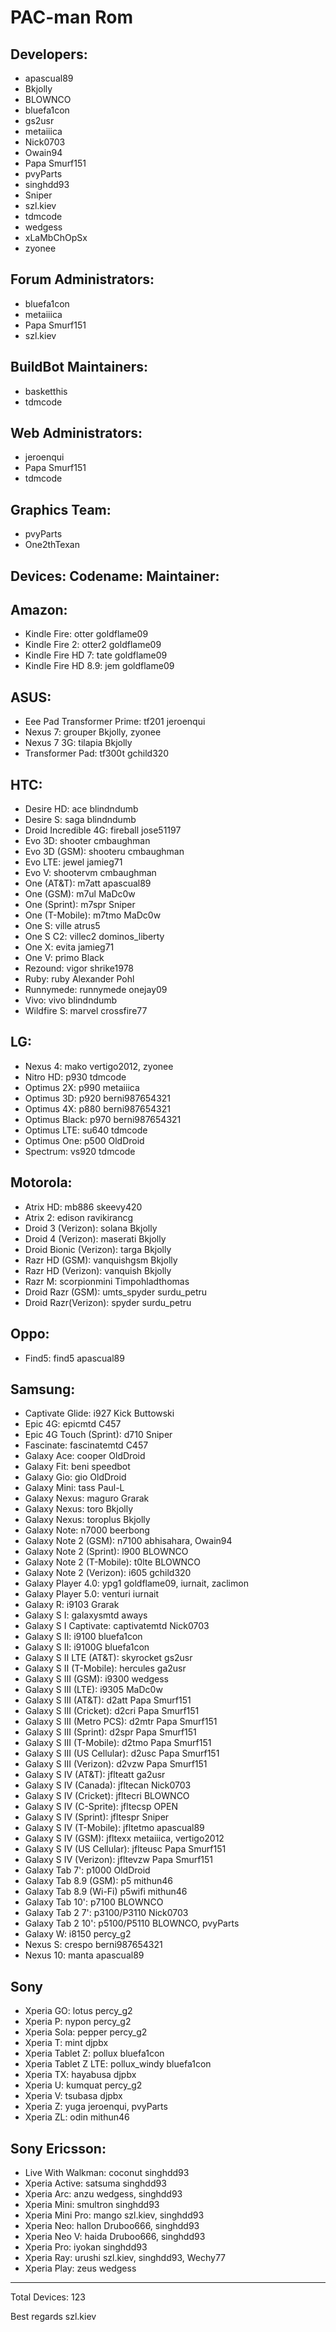 PAC-man Rom
===========


Developers:
----------------
* apascual89
* Bkjolly
* BLOWNCO
* bluefa1con
* gs2usr
* metaiiica
* Nick0703
* Owain94
* Papa Smurf151
* pvyParts
* singhdd93
* Sniper
* szl.kiev
* tdmcode
* wedgess
* xLaMbChOpSx
* zyonee

Forum Administrators:
-----------------------------
* bluefa1con
* metaiiica
* Papa Smurf151
* szl.kiev


BuildBot Maintainers:
----------------------------
* basketthis
* tdmcode

Web Administrators:
---------------------------
* jeroenqui
* Papa Smurf151
* tdmcode


Graphics Team:
---------------------
* pvyParts
* One2thTexan


Devices:		  Codename:       Maintainer:
---------------------------------------------------------------------

Amazon:
---------------------------------------------------------------------
* Kindle Fire:              	  otter           	goldflame09
* Kindle Fire 2:		  otter2         	goldflame09
* Kindle Fire HD 7: 	  tate           	goldflame09
* Kindle Fire HD 8.9: 	  jem            	goldflame09



ASUS:
---------------------------------------------------------------------
* Eee Pad Transformer Prime:  	tf201           	jeroenqui
* Nexus 7:                    	grouper     	Bkjolly, zyonee
* Nexus 7 3G:                  	tilapia          	Bkjolly
* Transformer Pad:             	tf300t          	gchild320



HTC:
---------------------------------------------------------------------
* Desire HD:            	ace                 	blindndumb
* Desire S:                    	saga               	blindndumb
* Droid Incredible 4G:  	fireball             	jose51197
* Evo 3D:                      	shooter           	cmbaughman
* Evo 3D (GSM):          	shooteru         	cmbaughman
* Evo LTE:                    	jewel               	jamieg71
* Evo V:                       	shootervm     	cmbaughman
* One (AT&T):              	m7att              	apascual89
* One (GSM):               	m7ul               	MaDc0w
* One (Sprint):              	m7spr            	Sniper
* One (T-Mobile):         	m7tmo           	MaDc0w
* One S:                        	ville           	atrus5
* One S C2:                  	villec2      	dominos_liberty
* One X:                       	evita                	jamieg71
* One V:                       	primo              	Black
* Rezound:                   	vigor               	shrike1978
* Ruby:                         	ruby                	Alexander Pohl
* Runnymede:              	runnymede    	onejay09
* Vivo:                          	vivo                	blindndumb
* Wildfire S:                    marvel            	crossfire77



 LG:
---------------------------------------------------------------------
* Nexus 4:               	mako           vertigo2012, zyonee
* Nitro HD:               	p930            tdmcode
* Optimus 2X:          	p990            metaiiica
* Optimus 3D:          	p920            berni987654321
* Optimus 4X:          	p880            berni987654321
* Optimus Black:      	p970            berni987654321
* Optimus LTE:         	su640          tdmcode
* Optimus One:        	p500            OldDroid
* Spectrum:              	vs920          tdmcode



Motorola:
---------------------------------------------------------------------
* Atrix HD:                        	mb886             	skeevy420
* Atrix 2:             	edison               	ravikirancg
* Droid 3 (Verizon):         	solana               	Bkjolly
* Droid 4 (Verizon):         	maserati           	Bkjolly
* Droid Bionic (Verizon): 	targa                  	Bkjolly
* Razr HD (GSM):          	vanquishgsm    	Bkjolly
* Razr HD (Verizon):      	vanquish           	Bkjolly
* Razr M:                       scorpionmini     	Timpohladthomas
* Droid Razr (GSM):       	umts_spyder    	surdu_petru
* Droid Razr(Verizon):    	spyder               	surdu_petru



Oppo:
---------------------------------------------------------------------
* Find5:                       find5           apascual89



Samsung:
---------------------------------------------------------------------
* Captivate Glide:             	i927            	Kick Buttowski
* Epic 4G:                     	epicmtd         	C457
* Epic 4G Touch (Sprint):      	d710            	Sniper
* Fascinate:                   	fascinatemtd  	C457
* Galaxy Ace:                  	cooper          	OldDroid
* Galaxy Fit:                  	beni            	speedbot
* Galaxy Gio:                  	gio             	OldDroid
* Galaxy Mini:                 	tass            	Paul-L
* Galaxy Nexus:                	maguro          	Grarak
* Galaxy Nexus:                	toro            	Bkjolly
* Galaxy Nexus:                	toroplus        	Bkjolly
* Galaxy Note:                 	n7000           	beerbong
* Galaxy Note 2 (GSM):       	n7100           	abhisahara, Owain94
* Galaxy Note 2 (Sprint):      	l900            	BLOWNCO
* Galaxy Note 2 (T-Mobile):  	t0lte           	BLOWNCO
* Galaxy Note 2 (Verizon):   	i605            	gchild320
* Galaxy Player 4.0:           	ypg1            	goldflame09, iurnait, zaclimon
* Galaxy Player 5.0:           	venturi         	iurnait
* Galaxy R:                    	i9103           	Grarak
* Galaxy S I:                  	galaxysmtd    	aways
* Galaxy S I Captivate:        	captivatemtd 	Nick0703
* Galaxy S II:                 	i9100           	bluefa1con
* Galaxy S II:                 	i9100G          	bluefa1con
* Galaxy S II LTE (AT&T):    	skyrocket       	gs2usr
* Galaxy S II (T-Mobile):      	hercules        	ga2usr
* Galaxy S III (GSM):          	i9300           	wedgess
* Galaxy S III (LTE):          	i9305           	MaDc0w
* Galaxy S III (AT&T):         	d2att           	Papa Smurf151
* Galaxy S III (Cricket):      	d2cri           	Papa Smurf151
* Galaxy S III (Metro PCS):  	d2mtr           	Papa Smurf151
* Galaxy S III (Sprint):       	d2spr          	Papa Smurf151
* Galaxy S III (T-Mobile):     	d2tmo           	Papa Smurf151
* Galaxy S III (US Cellular):  	d2usc           	Papa Smurf151
* Galaxy S III (Verizon):      	d2vzw           	Papa Smurf151
* Galaxy S IV (AT&T):          	jflteatt        	ga2usr
* Galaxy S IV (Canada):        	jfltecan        	Nick0703
* Galaxy S IV (Cricket):       	jfltecri        	BLOWNCO
* Galaxy S IV (C-Sprite):      	jfltecsp        	OPEN
* Galaxy S IV (Sprint):        	jfltespr        	Sniper
* Galaxy S IV (T-Mobile):     	jfltetmo        	apascual89
* Galaxy S IV (GSM):           	jfltexx         	metaiiica, vertigo2012
* Galaxy S IV (US Cellular):  	jflteusc        	Papa Smurf151
* Galaxy S IV (Verizon):       	jfltevzw        	Papa Smurf151
* Galaxy Tab 7':               	p1000           	OldDroid
* Galaxy Tab 8.9 (GSM):     	p5              	mithun46
* Galaxy Tab 8.9 (Wi-Fi)       	p5wifi          	mithun46
* Galaxy Tab 10':              	p7100           	BLOWNCO
* Galaxy Tab 2 7':             	p3100/P3110  	Nick0703
* Galaxy Tab 2 10':            	p5100/P5110  	BLOWNCO, pvyParts
* Galaxy W:                    	i8150           	percy_g2
* Nexus S:                     	crespo          	berni987654321
* Nexus 10:                    	manta           	apascual89



Sony
---------------------------------------------------------------------
* Xperia GO:                 	lotus               	percy_g2
* Xperia P:                    	nypon            	percy_g2
* Xperia Sola:               	pepper           	percy_g2
* Xperia T:                    	mint                	djpbx
* Xperia Tablet Z:         	pollux             	bluefa1con
* Xperia Tablet Z LTE: 	pollux_windy  	bluefa1con
* Xperia TX:                  	hayabusa       	djpbx
* Xperia U:                    	kumquat        	percy_g2
* Xperia V:                    	tsubasa          	djpbx
* Xperia Z:                    	yuga               	jeroenqui, pvyParts
* Xperia ZL:                  	odin               	mithun46



Sony Ericsson:
---------------------------------------------------------------------
* Live With Walkman:     	coconut    	singhdd93
* Xperia Active:               	satsuma   	singhdd93
* Xperia Arc:                   	anzu         	wedgess, singhdd93
* Xperia Mini:                  	smultron   	singhdd93
* Xperia Mini Pro:            	mango      	szl.kiev, singhdd93
* Xperia Neo:                  	hallon        	Druboo666, singhdd93
* Xperia Neo V:               	haida         	Druboo666, singhdd93
* Xperia Pro:                    	iyokan       	singhdd93
* Xperia Ray:                   	urushi       	szl.kiev, singhdd93, Wechy77
* Xperia Play:                 	zeus        	wedgess


---------------------------------------------------------------------
Total Devices: 123

Best regards
     szl.kiev


